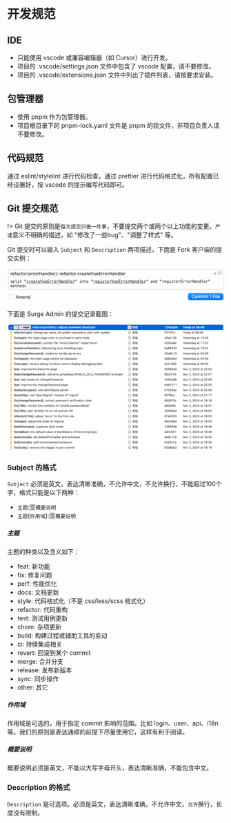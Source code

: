 # 开发规范

## IDE

- 只能使用 vscode 或兼容编辑器（如 Cursor）进行开发。
- 项目的 .vscode/settings.json 文件中包含了 vscode 配置，请不要修改。
- 项目的 .vscode/extensions.json 文件中列出了插件列表，请按要求安装。

## 包管理器

- 使用 pnpm 作为包管理器。
- 项目根目录下的 pnpm-lock.yaml 文件是 pnpm 的锁文件，非项目负责人请不要修改。

## 代码规范

通过 eslint/stylelint 进行代码检查，通过 prettier 进行代码格式化，所有配置已经设置好，按 vscode 的提示编写代码即可。

## Git 提交规范

!> Git 提交的原则是`每次提交只做一件事`，不要提交两个或两个以上功能的变更。`严谨`意义不明确的描述，如 "修改了一些bug"、"调整了样式" 等。

Git 提交时可以输入 `Subject` 和 `Description` 两项描述，下面是 Fork 客户端的提交实例：

![Git Commit Example](./assets/git-commit-example.png ':class=doc-image')

下面是 Surge Admin 的提交记录截图：

![Surge Admin Commit Example](./assets/surge-admin-commit-example.png ':class=doc-image')

### Subject 的格式

`Subject` 必须是英文，表达清晰准确，不允许中文，不允许换行，不能超过100个字，格式只能是以下两种：

- `主题`:🈳`概要说明`
- `主题`(`作用域`):🈳`概要说明`

##### 主题

主题的种类以及含义如下：

- feat: 新功能
- fix: 修复问题
- perf: 性能优化
- docs: 文档更新
- style: 代码格式化（不是 css/less/scss 格式化）
- refactor: 代码重构
- test: 测试用例更新
- chore: 杂项更新
- build: 构建过程或辅助工具的变动
- ci: 持续集成相关
- revert: 回滚到某个 commit
- merge: 合并分支
- release: 发布新版本
- sync: 同步操作
- other: 其它

##### 作用域

作用域是可选的，用于指定 commit 影响的范围。比如 login、user、api、i18n 等。我们的原则是表达通顺的前提下尽量使用它，这样有利于阅读。

##### 概要说明

概要说明必须是英文，不能以大写字母开头，表达清晰准确，不能包含中文。

### Description 的格式

`Description` 是可选项。必须是英文，表达清晰准确，不允许中文，`允许`换行，长度没有限制。
